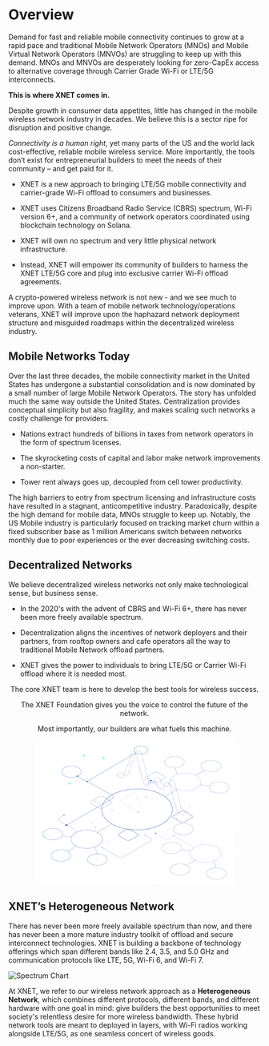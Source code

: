 # Overview

Demand for fast and reliable mobile connectivity continues to grow at a rapid pace and traditional Mobile Network Operators (MNOs) and Mobile Virtual Network Operators (MNVOs) are struggling to keep up with this demand. MNOs and MNVOs are desperately looking for zero-CapEx access to alternative coverage through Carrier Grade Wi-Fi or LTE/5G interconnects. 

**This is where XNET comes in.**

Despite growth in consumer data appetites, little has changed in the mobile wireless network industry in decades. We believe this is a sector ripe for disruption and positive change.

*Connectivity is a human right*, yet many parts of the US and the world lack cost-effective, reliable mobile wireless service. More importantly, the tools don’t exist for entrepreneurial builders to meet the needs of their community – and get paid for it.

- XNET is a new approach to bringing LTE/5G mobile connectivity and carrier-grade Wi-Fi offload to consumers and businesses.

- XNET uses Citizens Broadband Radio Service (CBRS) spectrum, Wi-Fi version 6+, and a community of network operators coordinated using blockchain technology on Solana. 

- XNET will own no spectrum and very little physical network infrastructure. 

- Instead, XNET will empower its community of builders to harness the XNET LTE/5G core and plug into exclusive carrier Wi-Fi offload agreements. 

A crypto-powered wireless network is not new - and we see much to improve upon. With a team of mobile network technology/operations veterans, XNET will improve upon the haphazard network deployment structure and misguided roadmaps within the decentralized wireless industry. 

## Mobile Networks Today

Over the last three decades, the mobile connectivity market in the United States has undergone a substantial consolidation and is now dominated by a small number of large Mobile Network Operators. The story has unfolded much the same way outside the United States. Centralization provides conceptual simplicity but also fragility, and makes scaling such networks a costly challenge for providers.

- Nations extract hundreds of billions in taxes from network operators in the form of spectrum licenses. 

- The skyrocketing costs of capital and labor make network improvements a non-starter.

- Tower rent always goes up, decoupled from cell tower productivity.

The high barriers to entry from spectrum licensing and infrastructure costs have resulted in a stagnant, anticompetitive industry. Paradoxically, despite the high demand for mobile data, MNOs struggle to keep up. Notably, the US Mobile industry is particularly focused on tracking market churn within a fixed subscriber base as 1 million Americans switch between networks monthly due to poor experiences or the ever decreasing switching costs.

## Decentralized Networks

We believe decentralized wireless networks not only make technological sense, but business sense.

- In the 2020's with the advent of CBRS and Wi-Fi 6+, there has never been more freely available spectrum.

- Decentralization aligns the incentives of network deployers and their partners, from rooftop owners and cafe operators all the way to traditional Mobile Network offload partners. 

- XNET gives the power to individuals to bring LTE/5G or Carrier Wi-Fi offload where it is needed most. 


<p style="text-align: center;">The core XNET team is here to develop the best tools for wireless success. </p>

<p style="text-align: center;">The XNET Foundation gives you the voice to control the future of the network.</p>

<p style="text-align: center;">Most importantly, our builders are what fuels this machine.</p>

<p style="text-align: center;">
<img src="/img/overview/network.png" alt="XNET" width="400" />
</p>


## XNET’s Heterogeneous Network

There has never been more freely available spectrum than now, and there has never been a more mature industry toolkit of offload and secure interconnect technologies. XNET is building a backbone of technology offerings which span different bands like 2.4, 3.5, and 5.0 GHz and communication protocols like LTE, 5G, Wi-Fi 6, and Wi-Fi 7.


![Spectrum Chart](../img/overview/spectrum.png)

At XNET, we refer to our wireless network approach as a **Heterogeneous Network**, which combines different protocols, different bands, and different hardware with one goal in mind: give builders the best opportunities to meet society's relentless desire for more wireless bandwidth. These hybrid network tools are meant to deployed in layers, with Wi-Fi radios working alongside LTE/5G, as one seamless concert of wireless goods.


